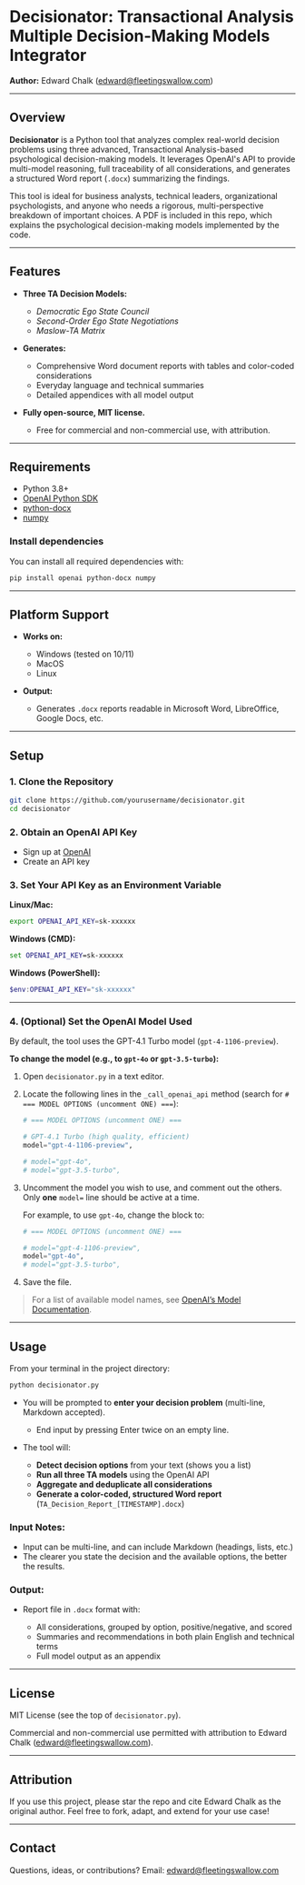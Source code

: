 # Decisionator: Transactional Analysis Multiple Decision-Making Models Integrator

**Author:** Edward Chalk (edward@fleetingswallow.com)

---

## Overview

**Decisionator** is a Python tool that analyzes complex real-world decision problems using three advanced, Transactional Analysis-based psychological decision-making models. It leverages OpenAI's API to provide multi-model reasoning, full traceability of all considerations, and generates a structured Word report (`.docx`) summarizing the findings.

This tool is ideal for business analysts, technical leaders, organizational psychologists, and anyone who needs a rigorous, multi-perspective breakdown of important choices. A PDF is included in this repo, which explains the psychological decision-making models implemented by the code.

---

## Features

- **Three TA Decision Models:**  
  - *Democratic Ego State Council*  
  - *Second-Order Ego State Negotiations*  
  - *Maslow-TA Matrix*

- **Generates:**  
  - Comprehensive Word document reports with tables and color-coded considerations
  - Everyday language and technical summaries
  - Detailed appendices with all model output

- **Fully open-source, MIT license.**  
  - Free for commercial and non-commercial use, with attribution.

---

## Requirements

- Python 3.8+
- [OpenAI Python SDK](https://pypi.org/project/openai/)
- [python-docx](https://pypi.org/project/python-docx/)
- [numpy](https://pypi.org/project/numpy/)

### Install dependencies

You can install all required dependencies with:

```sh
pip install openai python-docx numpy
````

---

## Platform Support

* **Works on:**

  * Windows (tested on 10/11)
  * MacOS
  * Linux

* **Output:**

  * Generates `.docx` reports readable in Microsoft Word, LibreOffice, Google Docs, etc.

---

## Setup

### 1. Clone the Repository

```sh
git clone https://github.com/yourusername/decisionator.git
cd decisionator
```

### 2. Obtain an OpenAI API Key

* Sign up at [OpenAI](https://platform.openai.com/)
* Create an API key

### 3. Set Your API Key as an Environment Variable

**Linux/Mac:**

```sh
export OPENAI_API_KEY=sk-xxxxxx
```

**Windows (CMD):**

```cmd
set OPENAI_API_KEY=sk-xxxxxx
```

**Windows (PowerShell):**

```powershell
$env:OPENAI_API_KEY="sk-xxxxxx"
```

---

### 4. (Optional) Set the OpenAI Model Used

By default, the tool uses the GPT-4.1 Turbo model (`gpt-4-1106-preview`).

**To change the model (e.g., to `gpt-4o` or `gpt-3.5-turbo`):**

1. Open `decisionator.py` in a text editor.

2. Locate the following lines in the `_call_openai_api` method (search for `# === MODEL OPTIONS (uncomment ONE) ===`):

   ```python
   # === MODEL OPTIONS (uncomment ONE) ===

   # GPT-4.1 Turbo (high quality, efficient)
   model="gpt-4-1106-preview",

   # model="gpt-4o",
   # model="gpt-3.5-turbo",
   ```

3. Uncomment the model you wish to use, and comment out the others.
   Only **one** `model=` line should be active at a time.

   For example, to use `gpt-4o`, change the block to:

   ```python
   # === MODEL OPTIONS (uncomment ONE) ===

   # model="gpt-4-1106-preview",
   model="gpt-4o",
   # model="gpt-3.5-turbo",
   ```

4. Save the file.

> For a list of available model names, see [OpenAI’s Model Documentation](https://platform.openai.com/docs/models).

---

## Usage

From your terminal in the project directory:

```sh
python decisionator.py
```

* You will be prompted to **enter your decision problem** (multi-line, Markdown accepted).

  * End input by pressing Enter twice on an empty line.

* The tool will:

  * **Detect decision options** from your text (shows you a list)
  * **Run all three TA models** using the OpenAI API
  * **Aggregate and deduplicate all considerations**
  * **Generate a color-coded, structured Word report** (`TA_Decision_Report_[TIMESTAMP].docx`)

### **Input Notes:**

* Input can be multi-line, and can include Markdown (headings, lists, etc.)
* The clearer you state the decision and the available options, the better the results.

### **Output:**

* Report file in `.docx` format with:

  * All considerations, grouped by option, positive/negative, and scored
  * Summaries and recommendations in both plain English and technical terms
  * Full model output as an appendix

---

## License

MIT License (see the top of `decisionator.py`).

Commercial and non-commercial use permitted with attribution to Edward Chalk ([edward@fleetingswallow.com](mailto:edward@fleetingswallow.com)).

---

## Attribution

If you use this project, please star the repo and cite Edward Chalk as the original author.
Feel free to fork, adapt, and extend for your use case!

---

## Contact

Questions, ideas, or contributions?
Email: [edward@fleetingswallow.com](mailto:edward@fleetingswallow.com)

```
